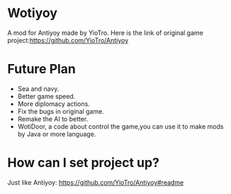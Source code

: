 # Wotiyoy
A mod for Antiyoy made by YioTro.
Here is the link of original game project:https://github.com/YioTro/Antiyoy

# Future Plan

- Sea and navy. 
- Better game speed.
- More diplomacy actions.
- Fix the bugs in original game.
- Remake the AI to better.
- WotiDoor, a code about control the game,you can use it to make mods by Java or more language.

# How can I set project up?

Just like Antiyoy: https://github.com/YioTro/Antiyoy#readme
